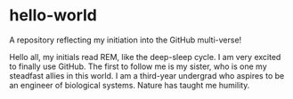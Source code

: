 # hello-world
A repository reflecting my initiation into the GitHub multi-verse!

Hello all, my initials read REM, like the deep-sleep cycle. I am very excited to finally use GitHub. The first to follow me is my sister, who is one my steadfast allies in this world. I am a third-year undergrad who aspires to be an engineer of biological systems. Nature has taught me humility.
